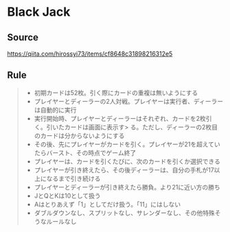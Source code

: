# Black Jack

## Source
https://qiita.com/hirossyi73/items/cf8648c31898216312e5

## Rule

> - 初期カードは52枚。引く際にカードの重複は無いようにする
> - プレイヤーとディーラーの2人対戦。プレイヤーは実行者、ディーラーは自動的に実行
> - 実行開始時、プレイヤーとディーラーはそれぞれ、カードを2枚引く。引いたカードは画面に表示す> る。ただし、ディーラーの2枚目のカードは分からないようにする
> - その後、先にプレイヤーがカードを引く。プレイヤーが21を超えていたらバースト、その時点でゲーム終了
> - プレイヤーは、カードを引くたびに、次のカードを引くか選択できる
> - プレイヤーが引き終えたら、その後ディーラーは、自分の手札が17以上になるまで引き続ける
> - プレイヤーとディーラーが引き終えたら勝負。より21に近い方の勝ち
> - JとQとKは10として扱う
> - Aはとりあえず「1」としてだけ扱う。「11」にはしない
> - ダブルダウンなし、スプリットなし、サレンダーなし、その他特殊そうなルールなし
